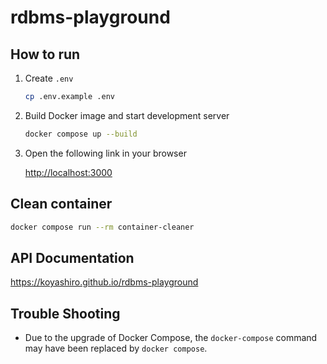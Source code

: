 # rdbms-playground

## How to run

1. Create `.env`

   ```sh
   cp .env.example .env
   ```

2. Build Docker image and start development server

   ```sh
   docker compose up --build
   ```

3. Open the following link in your browser

   <http://localhost:3000>

## Clean container

```sh
docker compose run --rm container-cleaner
```

## API Documentation

<https://koyashiro.github.io/rdbms-playground>

## Trouble Shooting

- Due to the upgrade of Docker Compose, the `docker-compose` command may have been replaced by `docker compose`.
